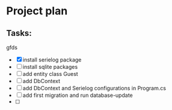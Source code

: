 ﻿# Project plan

## Tasks:
gfds
- [x] install serielog package
- [ ] install sqlite packages
- [ ] add entity class Guest
- [ ] add DbContext
- [ ] add DbContext and Serielog configurations in Program.cs
- [ ] add first migration and run database-update
- [ ] 